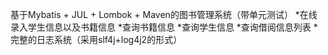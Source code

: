 基于Mybatis + JUL + Lombok + Maven的图书管理系统（带单元测试）
*在线录入学生信息以及书籍信息
*查询书籍信息
*查询学生信息
*查询借阅信息列表
*完整的日志系统（采用slf4j+log4j2的形式）
